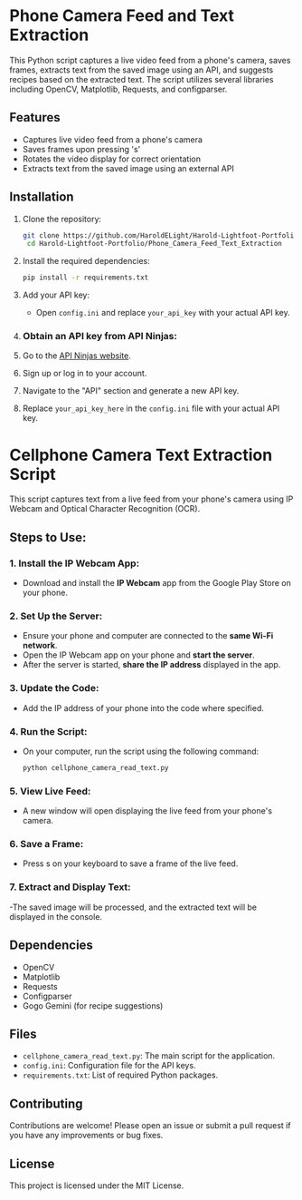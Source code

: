 # Phone Camera Feed and Text Extraction

This Python script captures a live video feed from a phone's camera, saves frames, extracts text from the saved image using an API, and suggests recipes based on the extracted text. The script utilizes several libraries including OpenCV, Matplotlib, Requests, and configparser.

## Features

- Captures live video feed from a phone's camera
- Saves frames upon pressing 's'
- Rotates the video display for correct orientation
- Extracts text from the saved image using an external API

## Installation

1. Clone the repository:
   ```sh
   git clone https://github.com/HaroldELight/Harold-Lightfoot-Portfolio.git
    cd Harold-Lightfoot-Portfolio/Phone_Camera_Feed_Text_Extraction
   ```

2. Install the required dependencies:
   ```sh
   pip install -r requirements.txt
   ```

3. Add your API key:
    - Open `config.ini` and replace `your_api_key` with your actual API key.

4. ### Obtain an API key from API Ninjas:

1. Go to the [API Ninjas website](https://api-ninjas.com/).
2. Sign up or log in to your account.
3. Navigate to the "API" section and generate a new API key.
4. Replace `your_api_key_here` in the `config.ini` file with your actual API key.


# Cellphone Camera Text Extraction Script

This script captures text from a live feed from your phone's camera using IP Webcam and Optical Character Recognition (OCR).

## Steps to Use:

### 1. Install the IP Webcam App:
- Download and install the **IP Webcam** app from the Google Play Store on your phone.

### 2. Set Up the Server:
- Ensure your phone and computer are connected to the **same Wi-Fi network**.
- Open the IP Webcam app on your phone and **start the server**.
- After the server is started, **share the IP address** displayed in the app.

### 3. Update the Code:
- Add the IP address of your phone into the code where specified.

### 4. Run the Script:
- On your computer, run the script using the following command:
  ```sh
  python cellphone_camera_read_text.py

### 5. View Live Feed:
- A new window will open displaying the live feed from your phone's camera.

### 6. Save a Frame:
- Press s on your keyboard to save a frame of the live feed.

### 7. Extract and Display Text:
-The saved image will be processed, and the extracted text will be displayed in the console.

## Dependencies

- OpenCV
- Matplotlib
- Requests
- Configparser
- Gogo Gemini (for recipe suggestions)

## Files

- `cellphone_camera_read_text.py`: The main script for the application.
- `config.ini`: Configuration file for the API keys.
- `requirements.txt`: List of required Python packages.

## Contributing

Contributions are welcome! Please open an issue or submit a pull request if you have any improvements or bug fixes.

## License

This project is licensed under the MIT License.
